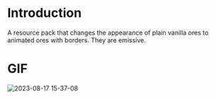 # Introduction

A resource pack that changes the appearance of plain vanilla ores to animated ores with borders. They are emissive.

# GIF

![2023-08-17 15-37-08](https://github.com/giteczek/Aminated-Ore-Frame/assets/90698953/1f01d825-e9a3-4a92-8ad6-234b8ce8cf20)
